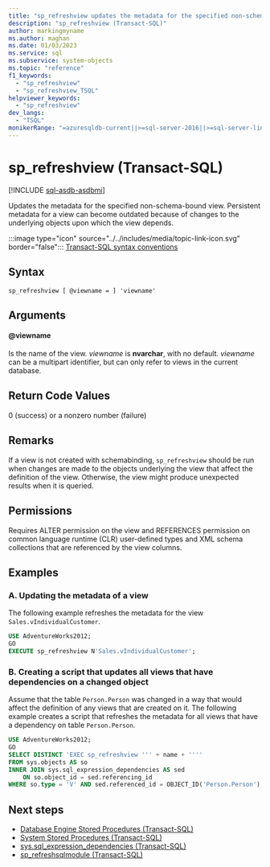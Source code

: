```yaml
---
title: "sp_refreshview updates the metadata for the specified non-schema-bound view."
description: "sp_refreshview (Transact-SQL)"
author: markingmyname
ms.author: maghan
ms.date: 01/03/2023
ms.service: sql
ms.subservice: system-objects
ms.topic: "reference"
f1_keywords:
  - "sp_refreshview"
  - "sp_refreshview_TSQL"
helpviewer_keywords:
  - "sp_refreshview"
dev_langs:
  - "TSQL"
monikerRange: "=azuresqldb-current||>=sql-server-2016||>=sql-server-linux-2017||=azuresqldb-mi-current"
---
```

# sp_refreshview (Transact-SQL)

[!INCLUDE [sql-asdb-asdbmi](../../includes/applies-to-version/sql-asdb-asdbmi.md)]

  Updates the metadata for the specified non-schema-bound view. Persistent metadata for a view can become outdated because of changes to the underlying objects upon which the view depends.  
  
 :::image type="icon" source="../../includes/media/topic-link-icon.svg" border="false"::: [Transact-SQL syntax conventions](../../t-sql/language-elements/transact-sql-syntax-conventions-transact-sql.md)  
  
## Syntax  
  
```syntaxsql
sp_refreshview [ @viewname = ] 'viewname'   
```  
  
## Arguments  

#### @viewname

 Is the name of the view. *viewname* is **nvarchar**, with no default. *viewname* can be a multipart identifier, but can only refer to views in the current database.  
  
## Return Code Values  
 0 (success) or a nonzero number (failure)  
  
## Remarks  
 If a view is not created with schemabinding, `sp_refreshview` should be run when changes are made to the objects underlying the view that affect the definition of the view. Otherwise, the view might produce unexpected results when it is queried.  
  
## Permissions  
 Requires ALTER permission on the view and REFERENCES permission on common language runtime (CLR) user-defined types and XML schema collections that are referenced by the view columns.  
  
## Examples  
  
### A. Updating the metadata of a view  
 The following example refreshes the metadata for the view `Sales.vIndividualCustomer`.  
  
```sql
USE AdventureWorks2012;  
GO  
EXECUTE sp_refreshview N'Sales.vIndividualCustomer';  
```  
  
### B. Creating a script that updates all views that have dependencies on a changed object  
 Assume that the table `Person.Person` was changed in a way that would affect the definition of any views that are created on it. The following example creates a script that refreshes the metadata for all views that have a dependency on table `Person.Person`.  
  
```sql
USE AdventureWorks2012;  
GO  
SELECT DISTINCT 'EXEC sp_refreshview ''' + name + ''''   
FROM sys.objects AS so   
INNER JOIN sys.sql_expression_dependencies AS sed   
    ON so.object_id = sed.referencing_id   
WHERE so.type = 'V' AND sed.referenced_id = OBJECT_ID('Person.Person');  
```
  
## Next steps

- [Database Engine Stored Procedures &#40;Transact-SQL&#41;](../../relational-databases/system-stored-procedures/database-engine-stored-procedures-transact-sql.md)   
- [System Stored Procedures &#40;Transact-SQL&#41;](../../relational-databases/system-stored-procedures/system-stored-procedures-transact-sql.md)   
- [sys.sql_expression_dependencies &#40;Transact-SQL&#41;](../../relational-databases/system-catalog-views/sys-sql-expression-dependencies-transact-sql.md)   
- [sp_refreshsqlmodule &#40;Transact-SQL&#41;](../../relational-databases/system-stored-procedures/sp-refreshsqlmodule-transact-sql.md)
